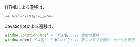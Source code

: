 HTMLによる遷移は、

```html
<a href="パス名">◯◯</a>

```
JavaScriptによる遷移は、
```js
window.location.href = 'パス名'; // 通常の遷移
window.open('パス名', '_blank'); // 新しいタブを開き、ページを表示
```